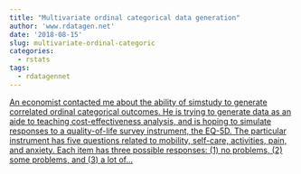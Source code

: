 ```yaml
---
title: "Multivariate ordinal categorical data generation"
author: 'www.rdatagen.net'
date: '2018-08-15'
slug: multivariate-ordinal-categoric
categories:
  - rstats
tags:
  - rdatagennet
---
```


[An economist contacted me about the ability of simstudy to generate correlated ordinal categorical outcomes. He is trying to generate data as an aide to teaching cost-effectiveness analysis, and is hoping to simulate responses to a quality-of-life survey instrument, the EQ-5D. The particular instrument has five questions related to mobility, self-care, activities, pain, and anxiety. Each item has three possible responses: (1) no problems, (2) some problems, and (3) a lot of...<click to read more>](https://www.rdatagen.net/post/multivariate-ordinal-categorical-data-generation/)

